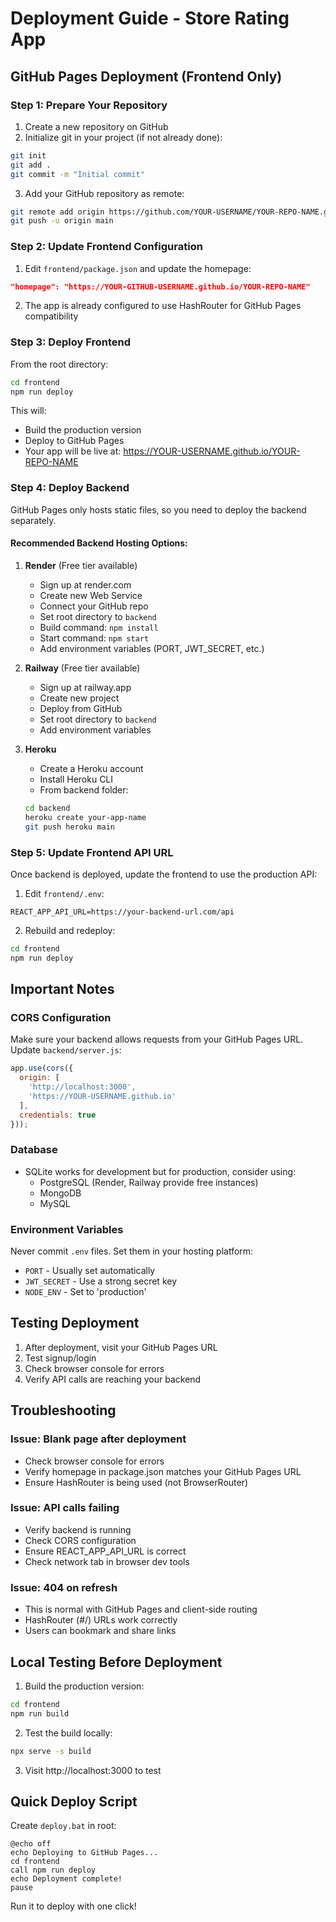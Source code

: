 # Deployment Guide - Store Rating App

## GitHub Pages Deployment (Frontend Only)

### Step 1: Prepare Your Repository

1. Create a new repository on GitHub
2. Initialize git in your project (if not already done):
```bash
git init
git add .
git commit -m "Initial commit"
```

3. Add your GitHub repository as remote:
```bash
git remote add origin https://github.com/YOUR-USERNAME/YOUR-REPO-NAME.git
git push -u origin main
```

### Step 2: Update Frontend Configuration

1. Edit `frontend/package.json` and update the homepage:
```json
"homepage": "https://YOUR-GITHUB-USERNAME.github.io/YOUR-REPO-NAME"
```

2. The app is already configured to use HashRouter for GitHub Pages compatibility

### Step 3: Deploy Frontend

From the root directory:

```bash
cd frontend
npm run deploy
```

This will:
- Build the production version
- Deploy to GitHub Pages
- Your app will be live at: https://YOUR-USERNAME.github.io/YOUR-REPO-NAME

### Step 4: Deploy Backend

GitHub Pages only hosts static files, so you need to deploy the backend separately.

#### Recommended Backend Hosting Options:

1. **Render** (Free tier available)
   - Sign up at render.com
   - Create new Web Service
   - Connect your GitHub repo
   - Set root directory to `backend`
   - Build command: `npm install`
   - Start command: `npm start`
   - Add environment variables (PORT, JWT_SECRET, etc.)

2. **Railway** (Free tier available)
   - Sign up at railway.app
   - Create new project
   - Deploy from GitHub
   - Set root directory to `backend`
   - Add environment variables

3. **Heroku**
   - Create a Heroku account
   - Install Heroku CLI
   - From backend folder:
   ```bash
   cd backend
   heroku create your-app-name
   git push heroku main
   ```

### Step 5: Update Frontend API URL

Once backend is deployed, update the frontend to use the production API:

1. Edit `frontend/.env`:
```
REACT_APP_API_URL=https://your-backend-url.com/api
```

2. Rebuild and redeploy:
```bash
cd frontend
npm run deploy
```

## Important Notes

### CORS Configuration
Make sure your backend allows requests from your GitHub Pages URL. Update `backend/server.js`:

```javascript
app.use(cors({
  origin: [
    'http://localhost:3000',
    'https://YOUR-USERNAME.github.io'
  ],
  credentials: true
}));
```

### Database
- SQLite works for development but for production, consider using:
  - PostgreSQL (Render, Railway provide free instances)
  - MongoDB
  - MySQL

### Environment Variables
Never commit `.env` files. Set them in your hosting platform:
- `PORT` - Usually set automatically
- `JWT_SECRET` - Use a strong secret key
- `NODE_ENV` - Set to 'production'

## Testing Deployment

1. After deployment, visit your GitHub Pages URL
2. Test signup/login
3. Check browser console for errors
4. Verify API calls are reaching your backend

## Troubleshooting

### Issue: Blank page after deployment
- Check browser console for errors
- Verify homepage in package.json matches your GitHub Pages URL
- Ensure HashRouter is being used (not BrowserRouter)

### Issue: API calls failing
- Verify backend is running
- Check CORS configuration
- Ensure REACT_APP_API_URL is correct
- Check network tab in browser dev tools

### Issue: 404 on refresh
- This is normal with GitHub Pages and client-side routing
- HashRouter (#/) URLs work correctly
- Users can bookmark and share links

## Local Testing Before Deployment

1. Build the production version:
```bash
cd frontend
npm run build
```

2. Test the build locally:
```bash
npx serve -s build
```

3. Visit http://localhost:3000 to test

## Quick Deploy Script

Create `deploy.bat` in root:

```batch
@echo off
echo Deploying to GitHub Pages...
cd frontend
call npm run deploy
echo Deployment complete!
pause
```

Run it to deploy with one click!
